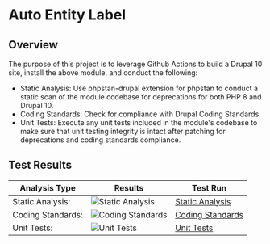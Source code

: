 # Auto Entity Label

## Overview

The purpose of this project is to leverage Github Actions to build a Drupal 10 site, install the above module, and conduct the following:

* Static Analysis:  Use phpstan-drupal extension for phpstan to conduct a static scan of the module codebase for deprecations for both PHP 8 and Drupal 10.
* Coding Standards:  Check for compliance with Drupal Coding Standards.
* Unit Tests:  Execute any unit tests included in the module's codebase to make sure that unit testing integrity is intact after patching for deprecations and coding standards compliance.

## Test Results

| Analysis Type | Results | Test Run |
| ----- | ----- | ----- |
| Static Analysis: | ![Static Analysis](https://github.com/Drupal-10-Compatibility/auto_entitylabel/actions/workflows/static_analysis.yml/badge.svg) | [Static Analysis](https://github.com/Drupal-10-Compatibility/auto_entitylabel/actions/workflows/static_analysis.yml) |
| Coding Standards: | ![Coding Standards](https://github.com/Drupal-10-Compatibility/auto_entitylabel/actions/workflows/coding_standards.yml/badge.svg) | [Coding Standards](https://github.com/Drupal-10-Compatibility/auto_entitylabel/actions/workflows/coding_standards.yml) |
| Unit Tests: | ![Unit Tests](https://github.com/Drupal-10-Compatibility/auto_entitylabel/actions/workflows/unit_tests.yml/badge.svg) | [Unit Tests](https://github.com/Drupal-10-Compatibility/auto_entitylabel/actions/workflows/unit_tests.yml) |
